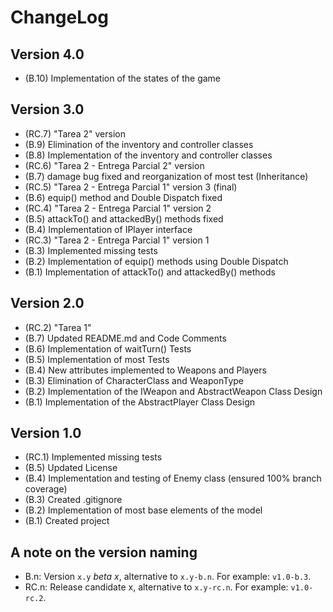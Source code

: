 ChangeLog
=========

Version 4.0
-----------
- (B.10) Implementation of the states of the game

Version 3.0
-----------
- (RC.7) "Tarea 2" version
- (B.9) Elimination of the inventory and controller classes
- (B.8) Implementation of the inventory and controller classes
- (RC.6) "Tarea 2 - Entrega Parcial 2" version
- (B.7) damage bug fixed and reorganization of most test (Inheritance)
- (RC.5) "Tarea 2 - Entrega Parcial 1" version 3 (final)
- (B.6) equip() method and Double Dispatch fixed 
- (RC.4) "Tarea 2 - Entrega Parcial 1" version 2
- (B.5) attackTo() and attackedBy() methods fixed 
- (B.4) Implementation of IPlayer interface 
- (RC.3) "Tarea 2 - Entrega Parcial 1" version 1
- (B.3) Implemented missing tests
- (B.2) Implementation of equip() methods using Double Dispatch
- (B.1) Implementation of attackTo() and attackedBy() methods

Version 2.0
-----------
- (RC.2) "Tarea 1"
- (B.7) Updated README.md and Code Comments
- (B.6) Implementation of waitTurn() Tests
- (B.5) Implementation of most Tests
- (B.4) New attributes implemented to Weapons and Players
- (B.3) Elimination of CharacterClass and WeaponType
- (B.2) Implementation of the IWeapon and AbstractWeapon Class Design
- (B.1) Implementation of the AbstractPlayer Class Design

Version 1.0
-----------
- (RC.1) Implemented missing tests
- (B.5) Updated License
- (B.4) Implementation and testing of Enemy class (ensured 100% branch coverage)
- (B.3) Created .gitignore
- (B.2) Implementation of most base elements of the model
- (B.1) Created project

A note on the version naming
----------------------------
- B.n: Version ``x.y`` _beta x_, alternative to ``x.y-b.n``.
  For example: ``v1.0-b.3``.
- RC.n: Release candidate x, alternative to ``x.y-rc.n``.
  For example: ``v1.0-rc.2``.